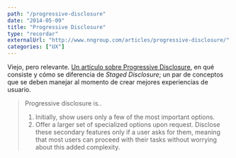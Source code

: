 ```yaml
---
path: "/progressive-disclosure"
date: "2014-05-09"
title: "Progressive Disclosure"
type: "recordar"
externalUrl: "http://www.nngroup.com/articles/progressive-disclosure/"
categories: ["UX"]
---
```


Viejo, pero relevante. [Un artículo sobre Progressive Disclosure](http://www.nngroup.com/articles/progressive-disclosure/), en qu&eacute; consiste y c&oacute;mo se diferencia de _Staged Disclosure_; un par de conceptos que se deben manejar al momento de crear mejores experiencias de usuario.

> Progressive disclosure is..
> 
> 1. Initially, show users only a few of the most important options. 
> 2. Offer a larger set of specialized options upon request. Disclose these secondary features only if a user asks for them, meaning that most users can proceed with their tasks without worrying about this added complexity.